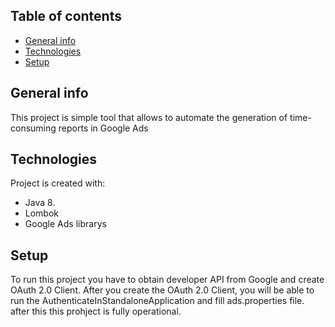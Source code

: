 ## Table of contents
* [General info](#general-info)
* [Technologies](#technologies)
* [Setup](#setup)

## General info
This project is simple tool that allows to automate the generation of time-consuming reports in Google Ads

	
## Technologies
Project is created with:
* Java 8.
* Lombok
* Google Ads librarys
	
## Setup
To run this project you have to obtain developer API from Google and create OAuth 2.0 Client.
After you create the OAuth 2.0 Client, you will be able to run the AuthenticateInStandaloneApplication and fill ads.properties file.
after this this prohject is fully operational.

